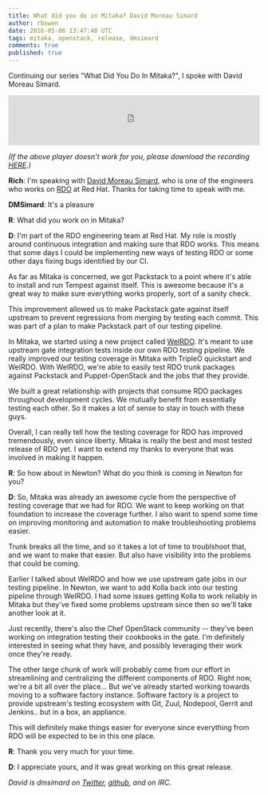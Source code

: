 ```yaml
---
title: What did you do in Mitaka? David Moreau Simard
author: rbowen
date: 2016-05-06 13:47:48 UTC
tags: mitaka, openstack, release, dmsimard
comments: true
published: true
---
```


Continuing our series "What Did You Do In Mitaka?", I spoke with David Moreau Simard.

<iframe src='https://www.podbean.com/media/player/zqt2x-5f14b4?from=yiiadmin' data-link='https://www.podbean.com/media/player/zqt2x-5f14b4?from=yiiadmin' height='100' width='100%' frameborder='0' scrolling='no' data-name='pb-iframe-player' ></iframe>

*(If the above player doesn't work for you, please download the recording [HERE](https://rdocommunity.podbean.com/mf/play/qp7cm4/david-simard.mp3).)*


**Rich**: I'm speaking with [David Moreau Simard](https://github.com/dmsimard), who is one of the engineers
who works on [RDO](//rdoproject.org) at Red Hat. Thanks for taking time to speak with me.

**DMSimard**: It's a pleasure

**R**: What did you work on in Mitaka?

**D**: I'm part of the RDO engineering team at Red Hat.
My role is mostly around continuous integration and making sure that
RDO works.
This means that some days I could be implementing new ways of testing
RDO or some other days fixing bugs identified by our CI.

As far as Mitaka is concerned, we got Packstack to a point where it's
able to install and run Tempest against itself.
This is awesome because it's a great way to make sure everything works
properly, sort of a sanity check.

This improvement allowed us to make Packstack gate against itself
upstream to prevent regressions from merging by testing each commit.
This was part of a plan to make Packstack part of our testing
pipeline.

In Mitaka, we started using a new project called [WeIRDO](https://dmsimard.com/2015/12/07/thinking-outside-the-box-and-outside-the-gate-to-improve-openstack-and-rdo/).
It's meant to use upstream gate integration tests inside our own RDO
testing pipeline.
We really improved our testing coverage in Mitaka with TripleO
quickstart and WeIRDO.
With WeIRDO, we're able to easily test RDO trunk packages against
Packstack and Puppet-OpenStack and the jobs that they provide.

We built a great relationship with projects that consume RDO packages
throughout development cycles.
We mutually benefit from essentially testing each other. So it makes a
lot of sense to stay in touch with these guys.

Overall, I can really tell how the testing coverage for RDO has
improved tremendously, even since liberty.
Mitaka is really the best and most tested release of RDO yet. I want
to extend my thanks to everyone that was involved in making it happen.

**R**: So how about in Newton? What do you think is coming in Newton for
you?

**D**: So, Mitaka was already an awesome cycle from the perspective of
testing coverage that we had for RDO.
We want to keep working on that foundation to increase the coverage
further.
I also want to spend some time on improving monitoring and automation
to make troubleshooting problems easier.

Trunk breaks all the time, and so it takes a lot of time to
troublshoot that, and we want to make that easier. But also have
visibility into the problems that could be coming.

Earlier I talked about WeIRDO and how we use upstream gate jobs in our
testing pipeline.
In Newton, we want to add Kolla back into our testing pipeline through
WeIRDO.
I had some issues getting Kolla to work reliably in Mitaka but they've
fixed some problems upstream since then so we'll take another look at
it.

Just recently, there's also the Chef OpenStack community -- they've been working on
integration testing their cookbooks in the gate.
I'm definitely interested in seeing what they have, and possibly leveraging their work once they're ready.

The other large chunk of work will probably come from our effort in
streamlining and centralizing the different components of RDO.
Right now, we're a bit all over the place... But we've already started
working towards moving to a software factory instance.
Software factory is a project to provide upstream's testing ecosystem
with Git, Zuul, Nodepool, Gerrit and Jenkins.. but in a box, an
appliance.

This will definitely make things easier for everyone since everything
from RDO will be expected to be in this one place.

**R**: Thank you very much for your time.

**D**: I appreciate yours, and it was great working on this great release.

*David is dmsimard on [Twitter](http://twitter.com/dmsimard), 
[github](https://github.com/dmsimard), and on IRC.*
